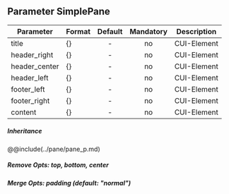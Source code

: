## Parameter SimplePane
|	Parameter			|			Format			|	Default					|	Mandatory	|	Description				| 
|		---				|			---				|	:---:					|	:---:		|		---					|
|	title	|	{}	|	-	|	no	|	CUI-Element	|
|	header_right	|	{}	|	-	|	no	|	CUI-Element	|
|	header_center	|	{}	|	-	|	no	|	CUI-Element	|
|	header_left	|	{}	|	-	|	no	|	CUI-Element	|
|	footer_left	|	{}	|	-	|	no	|	CUI-Element	
|	footer_right	|	{}	|	-	|	no	|	CUI-Element	|
|	content	|	{}	|	-	|	no	|	CUI-Element	|


##### Inheritance
@@include(../pane/pane_p.md)

##### Remove Opts: top, bottom, center

##### Merge Opts: padding (default: "normal")